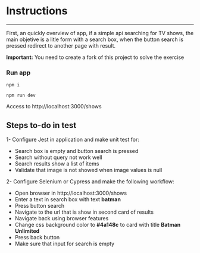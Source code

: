 # Instructions
----
First, an quickly overview of app, if a simple api searching for TV shows, the main objetive is a litle form with a search box, when the button search is pressed redirect to another page with result.

**Important:** You need to create a fork of this project to solve the exercise
### Run app

`npm i`

`npm run dev`

Access to http://localhost:3000/shows

## Steps to-do in test
1- Configure Jest in application and make unit test for:

* Search box is empty and button search is pressed
* Search without query not work well
* Search results show a list of items
* Validate that image is not showed when image values is null

2- Configure Selenium or Cypress and make the following workflow:

* Open browser in http://localhost:3000/shows
* Enter a text in search box with text **batman**
* Press button search
* Navigate to the url that is show in second card of results
* Navigate back using browser features
* Change css background color to **#4a148c** to card with title **Batman Unlimited**
* Press back button
* Make sure that input for search is empty
